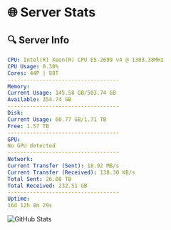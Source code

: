# 🌐 Server Stats
## 🔍 Server Info
```yaml
CPU: Intel(R) Xeon(R) CPU E5-2699 v4 @ 1303.38MHz
CPU Usage: 0.30%
Cores: 44P | 88T
-----------------------------------
Memory:
Current Usage: 145.58 GB/503.74 GB
Available: 354.74 GB
-----------------------------------
Disk:
Current Usage: 60.77 GB/1.71 TB
Free: 1.57 TB
-----------------------------------
GPU:
No GPU detected
-----------------------------------
Network:
Current Transfer (Sent): 18.92 MB/s
Current Transfer (Received): 138.30 KB/s
Total Sent: 26.08 TB
Total Received: 232.51 GB
-----------------------------------
Uptime:
16d 12h 8m 29s
```
![GitHub Stats](https://img.shields.io/badge/Updated-2025-03-24_09:31:18-blue)